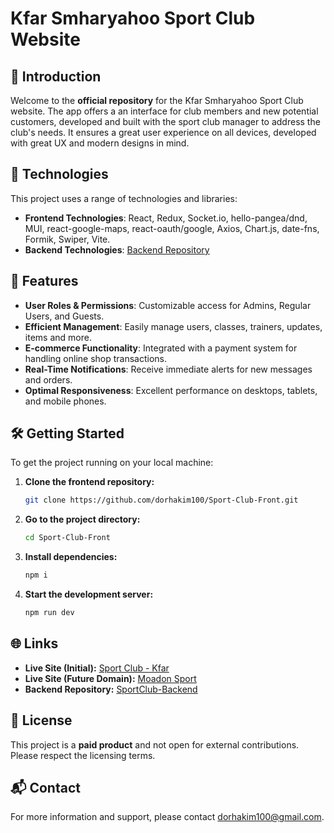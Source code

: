 # Kfar Smharyahoo Sport Club Website

## 📌 Introduction

Welcome to the **official repository** for the Kfar Smharyahoo Sport Club website. The app offers a an interface for club members and new potential customers, developed and built with the sport club manager to address the club's needs. It ensures a great user experience on all devices, developed with great UX and modern designs in mind.

## 🚀 Technologies

This project uses a range of technologies and libraries:

- **Frontend Technologies**: React, Redux, Socket.io, hello-pangea/dnd, MUI, react-google-maps, react-oauth/google, Axios, Chart.js, date-fns, Formik, Swiper, Vite.
- **Backend Technologies**: [Backend Repository](https://github.com/dorhakim100/SportClub-BackEnd)

## 🌟 Features

- **User Roles & Permissions**: Customizable access for Admins, Regular Users, and Guests.
- **Efficient Management**: Easily manage users, classes, trainers, updates, items and more.
- **E-commerce Functionality**: Integrated with a payment system for handling online shop transactions.
- **Real-Time Notifications**: Receive immediate alerts for new messages and orders.
- **Optimal Responsiveness**: Excellent performance on desktops, tablets, and mobile phones.

## 🛠 Getting Started

To get the project running on your local machine:

1. **Clone the frontend repository:**
   ```bash
   git clone https://github.com/dorhakim100/Sport-Club-Front.git
   ```
2. **Go to the project directory:**
   ```bash
   cd Sport-Club-Front
   ```
3. **Install dependencies:**
   ```bash
   npm i
   ```
4. **Start the development server:**
   ```bash
   npm run dev
   ```

## 🌐 Links

- **Live Site (Initial):** [Sport Club - Kfar](https://sportclub-kfar.onrender.com)
- **Live Site (Future Domain):** [Moadon Sport](https://moadonsport.com/)
- **Backend Repository:** [SportClub-Backend](https://github.com/dorhakim100/SportClub-BackEnd)

## 📜 License

This project is a **paid product** and not open for external contributions. Please respect the licensing terms.

## 📬 Contact

For more information and support, please contact dorhakim100@gmail.com.
